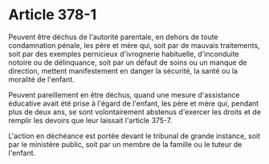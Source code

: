 # Article 378-1

Peuvent être déchus de l'autorité parentale, en dehors de toute condamnation pénale, les père et mère qui, soit par de mauvais traitements, soit par des exemples pernicieux d'ivrognerie habituelle, d'inconduite notoire ou de délinquance, soit par un défaut de soins ou un manque de direction, mettent manifestement en danger la sécurité, la santé ou la moralité de l'enfant.

Peuvent pareillement en être déchus, quand une mesure d'assistance éducative avait été prise à l'égard de l'enfant, les père et mère qui, pendant plus de deux ans, se sont volontairement abstenus d'exercer les droits et de remplir les devoirs que leur laissait l'article 375-7.

L'action en déchéance est portée devant le tribunal de grande instance, soit par le ministère public, soit par un membre de la famille ou le tuteur de l'enfant.
